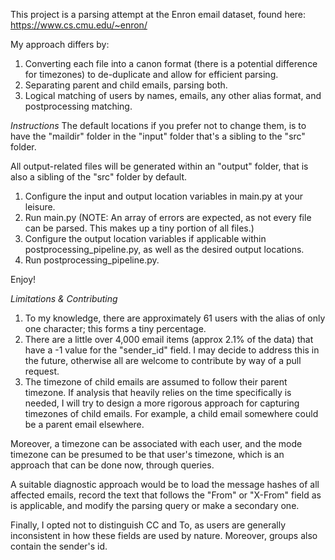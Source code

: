This project is a parsing attempt at the Enron email dataset, found here: https://www.cs.cmu.edu/~enron/

My approach differs by:
1. Converting each file into a canon format (there is a potential difference for timezones) to de-duplicate and
allow for efficient parsing.
2. Separating parent and child emails, parsing both.
3. Logical matching of users by names, emails, any other alias format, and postprocessing matching.

*Instructions*
The default locations if you prefer not to change them, is to have the "maildir" folder in the "input" folder that's
a sibling to the "src" folder.

All output-related files will be generated within an "output" folder, that is also a sibling of the "src" folder by
default.

1. Configure the input and output location variables in main.py at your leisure.
2. Run main.py (NOTE: An array of errors are expected, as not every file can be parsed. This makes up a tiny portion of all files.)
3. Configure the output location variables if applicable within postprocessing_pipeline.py, as well as the desired output locations.
4. Run postprocessing_pipeline.py.

Enjoy!

*Limitations & Contributing*
1. To my knowledge, there are approximately 61 users with the alias of only one character; this forms a tiny percentage.
2. There are a little over 4,000 email items (approx 2.1% of the data) that have a -1 value for the "sender_id" field.
I may decide to address this in the future, otherwise all are welcome to contribute by way of a pull request.
3. The timezone of child emails are assumed to follow their parent timezone. If analysis that heavily relies on the time specifically is needed, I will
try to design a more rigorous approach for capturing timezones of child emails. For example, a child email somewhere could be a parent email elsewhere.

Moreover, a timezone can be associated with each user, and the mode timezone can be presumed to be that user's timezone, which is an approach that can be done now, through queries.

A suitable diagnostic approach would be to load the message hashes of all affected emails, record the text that follows the "From" or "X-From" field
as is applicable, and modify the parsing query or make a secondary one.

Finally, I opted not to distinguish CC and To, as users are generally inconsistent in how these fields are used by nature. Moreover, groups also contain the sender's id.
